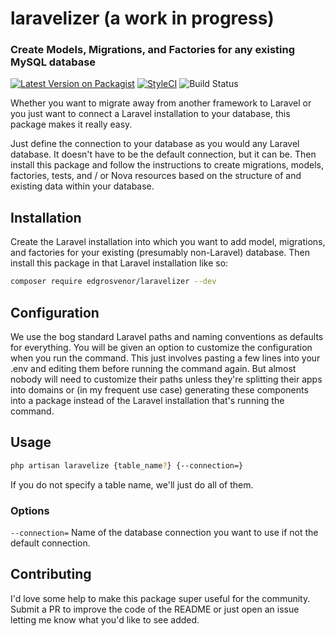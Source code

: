 # laravelizer (a work in progress)
### Create Models, Migrations, and Factories for any existing MySQL database
[![Latest Version on Packagist](https://img.shields.io/packagist/v/edgrosvenor/laravelizer.svg?style=flat-square)](https://packagist.org/packages/edgrosvenor/laravelizer)
[![StyleCI](https://github.styleci.io/repos/234602553/shield?branch=master)](https://github.styleci.io/repos/234602553)
![Build Status](https://app.chipperci.com/projects/f7090772-1ef1-443e-acfc-8cb77cb84b51/status/master)

Whether you want to migrate away from another framework to Laravel or you just want to connect a Laravel installation to your database, this package makes it really easy.

Just define the connection to your database as you would any Laravel database. It doesn't have to be the default connection, but it can be. Then install this package and follow the instructions to create migrations, models, factories, tests, and / or Nova resources based on the structure of and existing data within your database.

## Installation
Create the Laravel installation into which you want to add model, migrations, and factories for your existing (presumably non-Laravel) database. Then install this package in that Laravel installation like so:

```bash
composer require edgrosvenor/laravelizer --dev
```

## Configuration
We use the bog standard Laravel paths and naming conventions as defaults for everything. You will be given an option to customize the configuration when you run the command. This just involves pasting a few lines into your .env and editing them before running the command again. But almost nobody will need to customize their paths unless they're splitting their apps into domains or (in my frequent use case) generating these components into a package instead of the Laravel installation that's running the command.

## Usage

```bash
php artisan laravelize {table_name?} {--connection=}
```
If you do not specify a table name, we'll just do all of them.

### Options
`--connection=` Name of the database connection you want to use if not the default connection.

## Contributing

I'd love some help to make this package super useful for the community. Submit a PR to improve the code of the README or just open an issue letting me know what you'd like to see added.

